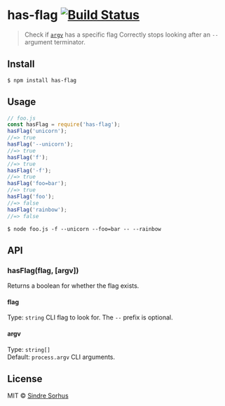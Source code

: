 # has-flag [![Build Status](https://travis-ci.org/sindresorhus/has-flag.svg?branch=master)](https://travis-ci.org/sindresorhus/has-flag)
> Check if [`argv`](https://nodejs.org/docs/latest/api/process.html#process_process_argv) has a specific flag
Correctly stops looking after an `--` argument terminator.
## Install
```
$ npm install has-flag
```
## Usage
```js
// foo.js
const hasFlag = require('has-flag');
hasFlag('unicorn');
//=> true
hasFlag('--unicorn');
//=> true
hasFlag('f');
//=> true
hasFlag('-f');
//=> true
hasFlag('foo=bar');
//=> true
hasFlag('foo');
//=> false
hasFlag('rainbow');
//=> false
```
```
$ node foo.js -f --unicorn --foo=bar -- --rainbow
```
## API
### hasFlag(flag, [argv])
Returns a boolean for whether the flag exists.
#### flag
Type: `string`
CLI flag to look for. The `--` prefix is optional.
#### argv
Type: `string[]`<br>
Default: `process.argv`
CLI arguments.
## License
MIT © [Sindre Sorhus](https://sindresorhus.com)
